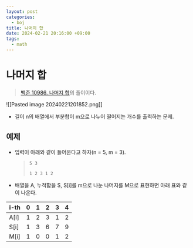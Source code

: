 ```yaml
---
layout: post
categories:
  - boj
title: 나머지 합
date: 2024-02-21 20:16:00 +09:00
tags:
  - math
---
```

# 나머지 합
>[백준 10986. 나머지 합](https://www.acmicpc.net/problem/10986)의 풀이이다.

![[Pasted image 20240221201852.png]]
- 길이 n의 배열에서 부분합이 m으로 나누어 떨어지는 개수를 출력하는 문제.

## 예제
- 입력이 아래와 같이 들어온다고 하자(n = 5, m = 3).
	>`5 3`
	>
	>`1 2 3 1 2`
- 배열을 A, 누적합을 S, S\[i]를 m으로 나눈 나머지를 M으로 표현하면 아래 표와 같이 나온다.

| i-th | 0 | 1 | 2 | 3 | 4 |
| ---- | ---- | ---- | ---- | ---- | ---- |
| A\[i] | 1 | 2 | 3 | 1 | 2 |
| S\[i] | 1 | 3 | 6 | 7 | 9 |
| M\[i] | 1 | 0 | 0 | 1 | 2 |
